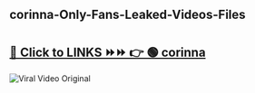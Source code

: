 
 ## corinna-Only-Fans-Leaked-Videos-Files

# <h2><a href="https://mediaupload.pro?corinna">🔗 Click to LINKS ⏩⏩ 👉 🟢 corinna </a></h2>

<a href="https://mediaupload.pro?corinna" rel="nofollow" data-target="animated-image.originalLink"><img src="https://i.ibb.co.com/xMMVF88/686577567.gif" alt="Viral Video Original" style="max-width: 100%; display: inline-block;" data-target="animated-image.originalImage"></a>